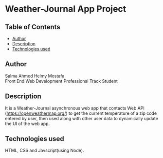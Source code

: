 # Weather-Journal App Project

## Table of Contents

* [Author](#author)
* [Description](#description)
* [Technologies used](#technologies-used)


## Author

Salma Ahmed Helmy Mostafa  
Front End Web Development Professional Track Student

## Description

It is a Weather-Journal asynchronous web app that contacts Web API (https://openweathermap.org/) to get the current temperature of a zip code entered by user, then used along with other user data to dynamically update the UI of the web app.

## Technologies used

HTML, CSS and Javscript(using Node).

